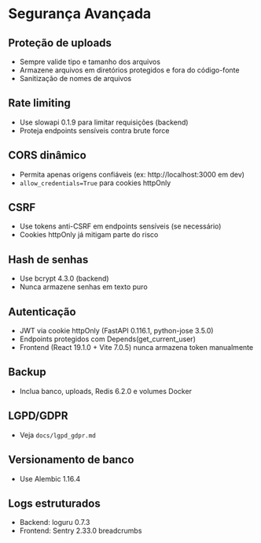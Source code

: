 # Segurança Avançada

## Proteção de uploads
- Sempre valide tipo e tamanho dos arquivos
- Armazene arquivos em diretórios protegidos e fora do código-fonte
- Sanitização de nomes de arquivos

## Rate limiting
- Use slowapi 0.1.9 para limitar requisições (backend)
- Proteja endpoints sensíveis contra brute force

## CORS dinâmico
- Permita apenas origens confiáveis (ex: http://localhost:3000 em dev)
- `allow_credentials=True` para cookies httpOnly

## CSRF
- Use tokens anti-CSRF em endpoints sensíveis (se necessário)
- Cookies httpOnly já mitigam parte do risco

## Hash de senhas
- Use bcrypt 4.3.0 (backend)
- Nunca armazene senhas em texto puro

## Autenticação
- JWT via cookie httpOnly (FastAPI 0.116.1, python-jose 3.5.0)
- Endpoints protegidos com Depends(get_current_user)
- Frontend (React 19.1.0 + Vite 7.0.5) nunca armazena token manualmente

## Backup
- Inclua banco, uploads, Redis 6.2.0 e volumes Docker

## LGPD/GDPR
- Veja `docs/lgpd_gdpr.md`

## Versionamento de banco
- Use Alembic 1.16.4

## Logs estruturados
- Backend: loguru 0.7.3
- Frontend: Sentry 2.33.0 breadcrumbs 